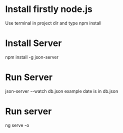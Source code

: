 # Install firstly node.js
Use terminal in project dir and type npm install
# Install Server
npm install -g json-server
# Run Server
json-server --watch db.json example date is in db.json
# Run server
ng serve -o

